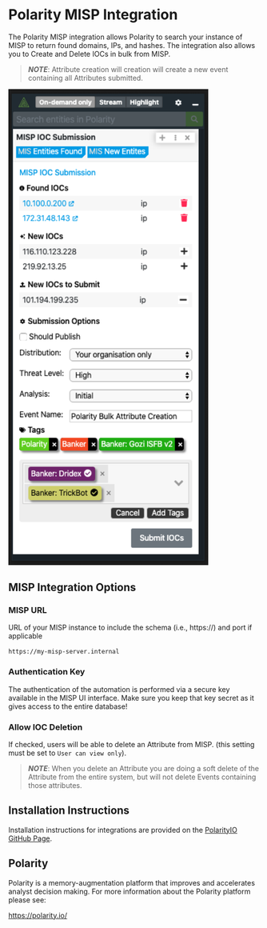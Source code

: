 # Polarity MISP Integration

The Polarity MISP integration allows Polarity to search your instance of MISP to return found domains, IPs, and hashes.  The integration also allows you to Create and Delete IOCs in bulk from MISP.

> ***NOTE***: Attribute creation will creation will create a new event containing all Attributes submitted.

<div>
  <img width="400" alt="Integration Example" src="./assets/integration-example.png">
</div>

## MISP Integration Options

### MISP URL

URL of your MISP instance to include the schema (i.e., https://) and port if applicable

```
https://my-misp-server.internal
```

### Authentication Key

The authentication of the automation is performed via a secure key available in the MISP UI interface. Make sure you keep that key secret as it gives access to the entire database!

### Allow IOC Deletion

If checked, users will be able to delete an Attribute from MISP. (this setting must be set to `User can view only`).

> ***NOTE***: When you delete an Attribute you are doing a soft delete of the Attribute from the entire system, but will not delete Events containing those attributes.

## Installation Instructions

Installation instructions for integrations are provided on the [PolarityIO GitHub Page](https://polarityio.github.io/).

## Polarity

Polarity is a memory-augmentation platform that improves and accelerates analyst decision making.  For more information about the Polarity platform please see:

https://polarity.io/
